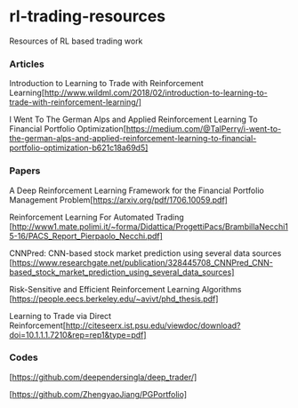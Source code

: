 # rl-trading-resources
Resources of RL based trading work

### Articles

Introduction to Learning to Trade with Reinforcement Learning[http://www.wildml.com/2018/02/introduction-to-learning-to-trade-with-reinforcement-learning/]

I Went To The German Alps and Applied Reinforcement Learning To Financial Portfolio Optimization[https://medium.com/@TalPerry/i-went-to-the-german-alps-and-applied-reinforcement-learning-to-financial-portfolio-optimization-b621c18a69d5]


### Papers

A Deep Reinforcement Learning Framework for the Financial Portfolio Management Problem[https://arxiv.org/pdf/1706.10059.pdf]

Reinforcement Learning For Automated Trading [http://www1.mate.polimi.it/~forma/Didattica/ProgettiPacs/BrambillaNecchi15-16/PACS_Report_Pierpaolo_Necchi.pdf]

CNNPred: CNN-based stock market prediction using several data sources [https://www.researchgate.net/publication/328445708_CNNPred_CNN-based_stock_market_prediction_using_several_data_sources]

Risk-Sensitive and Efficient Reinforcement Learning Algorithms [https://people.eecs.berkeley.edu/~avivt/phd_thesis.pdf]

Learning to Trade via Direct Reinforcement[http://citeseerx.ist.psu.edu/viewdoc/download?doi=10.1.1.1.7210&rep=rep1&type=pdf]

### Codes

[https://github.com/deependersingla/deep_trader/]

[https://github.com/ZhengyaoJiang/PGPortfolio]
